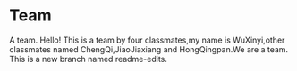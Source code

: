 # Team
A team.
Hello!
This is a team by four classmates,my name is WuXinyi,other classmates named ChengQi,JiaoJiaxiang and HongQingpan.We are a team.
This is a new branch named readme-edits.
